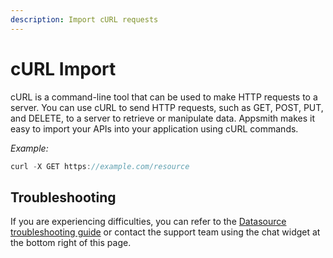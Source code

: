 ```yaml
---
description: Import cURL requests
---
```



# cURL Import

cURL is a command-line tool that can be used to make HTTP requests to a server. You can use cURL to send HTTP requests, such as GET, POST, PUT, and DELETE, to a server to retrieve or manipulate data. Appsmith makes it easy to import your APIs into your application using cURL commands.

*Example:*

```js
curl -X GET https://example.com/resource
```

<ZoomImage
  src="/img/import_curl.gif" 
  alt="Import cURL requests"
  caption="Import cURL requests"
/>

## Troubleshooting

If you are experiencing difficulties, you can refer to the [Datasource troubleshooting guide](https://docs.appsmithai.com/help-and-support/troubleshooting-guide/action-errors/datasource-errors) or contact the support team using the chat widget at the bottom right of this page.